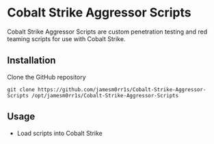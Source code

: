 # Cobalt Strike Aggressor Scripts

Cobalt Strike Aggressor Scripts are custom penetration testing and red teaming scripts for use with Cobalt Strike.

## Installation

Clone the GitHub repository
```
git clone https://github.com/jamesm0rr1s/Cobalt-Strike-Aggressor-Scripts /opt/jamesm0rr1s/Cobalt-Strike-Aggressor-Scripts
```

## Usage

 - Load scripts into Cobalt Strike